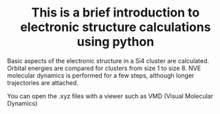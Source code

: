 
#### <h1 align="center">**This is a brief introduction to electronic structure calculations using python**</h1>


Basic aspects of the electronic structure in a Si4 cluster are calculated. Orbital energies are compared for clusters from size 1 to size 8. NVE molecular dynamics is performed for a few steps, although longer trajectories are attached.  

You can open the .xyz files with a viewer such as VMD (Visual Molecular Dynamics)



